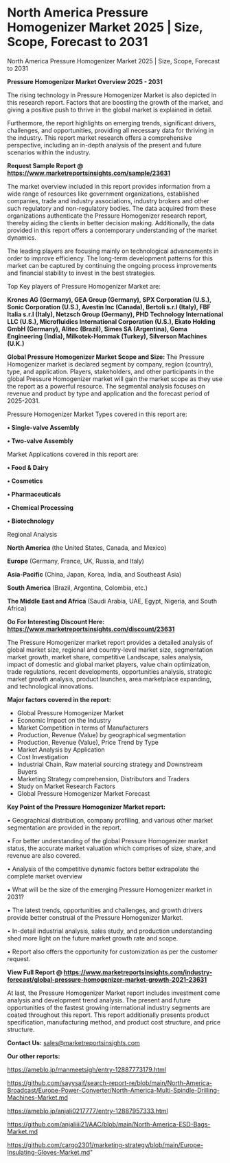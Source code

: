 # North America Pressure Homogenizer Market 2025 | Size, Scope, Forecast to 2031
North America Pressure Homogenizer Market 2025 | Size, Scope, Forecast to 2031

<Strong> Pressure Homogenizer Market Overview 2025 - 2031</strong>

The rising technology in Pressure Homogenizer Market is also depicted in this research report. Factors that are boosting the growth of the market, and giving a positive push to thrive in the global market is explained in detail.

Furthermore, the report highlights on emerging trends, significant drivers, challenges, and opportunities, providing all necessary data for thriving in the industry. This report market research offers a comprehensive perspective, including an in-depth analysis of the present and future scenarios within the industry.

<strong>Request Sample Report @ <a href=https://www.marketreportsinsights.com/sample/23631>https://www.marketreportsinsights.com/sample/23631</a></strong>

The market overview included in this report provides information from a wide range of resources like government organizations, established companies, trade and industry associations, industry brokers and other such regulatory and non-regulatory bodies. The data acquired from these organizations authenticate the Pressure Homogenizer research report, thereby aiding the clients in better decision making. Additionally, the data provided in this report offers a contemporary understanding of the market dynamics.

The leading players are focusing mainly on technological advancements in order to improve efficiency. The long-term development patterns for this market can be captured by continuing the ongoing process improvements and financial stability to invest in the best strategies.

Top Key players of Pressure Homogenizer Market are:

<strong>Krones AG (Germany), GEA Group (Germany), SPX Corporation (U.S.), Sonic Corporation (U.S.), Avestin Inc (Canada), Bertoli s.r.l (Italy), FBF Italia s.r.l (Italy), Netzsch Group (Germany), PHD Technology International LLC (U.S.), Microfluidics International Corporation (U.S.), Ekato Holding GmbH (Germany), Alitec (Brazil), Simes SA (Argentina), Goma Engineering (India), Milkotek-Hommak (Turkey), Silverson Machines (U.K.)</strong>

<strong><b>Global Pressure Homogenizer Market Scope and Size:</b></strong>
The Pressure Homogenizer market is declared segment by company, region (country), type, and application. Players, stakeholders, and other participants in the global Pressure Homogenizer market will gain the market scope as they use the report as a powerful resource. The segmental analysis focuses on revenue and product by type and application and the forecast period of 2025-2031.

Pressure Homogenizer Market Types covered in this report are:

<strong>• Single-valve Assembly

• Two-valve Assembly</strong>

Market Applications covered in this report are:

<strong>• Food & Dairy

• Cosmetics

• Pharmaceuticals

• Chemical Processing

• Biotechnology</strong> 

Regional Analysis

<strong>North America</strong> (the United States, Canada, and Mexico)

<strong>Europe</strong> (Germany, France, UK, Russia, and Italy)

<strong>Asia-Pacific</strong> (China, Japan, Korea, India, and Southeast Asia)

<strong>South America</strong> (Brazil, Argentina, Colombia, etc.)

<strong>The Middle East and Africa</strong> (Saudi Arabia, UAE, Egypt, Nigeria, and South Africa)

<strong>Go For Interesting Discount Here: <a href=https://www.marketreportsinsights.com/discount/23631>https://www.marketreportsinsights.com/discount/23631</a></strong>

The Pressure Homogenizer market report provides a detailed analysis of global market size, regional and country-level market size, segmentation market growth, market share, competitive Landscape, sales analysis, impact of domestic and global market players, value chain optimization, trade regulations, recent developments, opportunities analysis, strategic market growth analysis, product launches, area marketplace expanding, and technological innovations.

<strong><b>Major factors covered in the report:</b></strong>
<ul>
  <li>Global Pressure Homogenizer Market </li>
  <li>Economic Impact on the Industry</li>
  <li>Market Competition in terms of Manufacturers</li>
  <li>Production, Revenue (Value) by geographical segmentation</li>
  <li>Production, Revenue (Value), Price Trend by Type</li>
  <li>Market Analysis by Application</li>
  <li>Cost Investigation</li>
  <li>Industrial Chain, Raw material sourcing strategy and Downstream Buyers</li>
  <li>Marketing Strategy comprehension, Distributors and Traders</li>
  <li>Study on Market Research Factors</li>
  <li>Global Pressure Homogenizer Market Forecast</li>
</ul>

<strong><b>Key Point of the Pressure Homogenizer Market report:</b></strong>

• Geographical distribution, company profiling, and various other market segmentation are provided in the report.

• For better understanding of the global Pressure Homogenizer market status, the accurate market valuation which comprises of size, share, and revenue are also covered.

• Analysis of the competitive dynamic factors better extrapolate the complete market overview

• What will be the size of the emerging Pressure Homogenizer market in 2031?

• The latest trends, opportunities and challenges, and growth drivers provide better construal of the Pressure Homogenizer Market.

• In-detail industrial analysis, sales study, and production understanding shed more light on the future market growth rate and scope.

• Report also offers the opportunity for customization as per the customer request.

<strong><b>View Full Report @ <a href=https://www.marketreportsinsights.com/industry-forecast/global-pressure-homogenizer-market-growth-2021-23631>https://www.marketreportsinsights.com/industry-forecast/global-pressure-homogenizer-market-growth-2021-23631</a></b></strong>


At last, the Pressure Homogenizer Market report includes investment come analysis and development trend analysis. The present and future opportunities of the fastest growing international industry segments are coated throughout this report. This report additionally presents product specification, manufacturing method, and product cost structure, and price structure.

<strong>Contact Us:</strong>
sales@marketreportsinsights.com

<strong>Our other reports:</strong>

<a href=https://ameblo.jp/manmeetsigh/entry-12887773179.html>https://ameblo.jp/manmeetsigh/entry-12887773179.html</a>

<a href=https://github.com/sayysaif/search-report-re/blob/main/North-America-Broadcast/Europe-Power-Converter/North-America-Multi-Spindle-Drilling-Machines-Market.md>https://github.com/sayysaif/search-report-re/blob/main/North-America-Broadcast/Europe-Power-Converter/North-America-Multi-Spindle-Drilling-Machines-Market.md</a>

<a href=https://ameblo.jp/anjali0217777/entry-12887957333.html>https://ameblo.jp/anjali0217777/entry-12887957333.html</a>

<a href=https://github.com/anjaliiii21/AAC/blob/main/North-America-ESD-Bags-Market.md>https://github.com/anjaliiii21/AAC/blob/main/North-America-ESD-Bags-Market.md</a>

<a href=https://github.com/cargo2301/marketing-strategy/blob/main/Europe-Insulating-Gloves-Market.md>https://github.com/cargo2301/marketing-strategy/blob/main/Europe-Insulating-Gloves-Market.md</a>"
